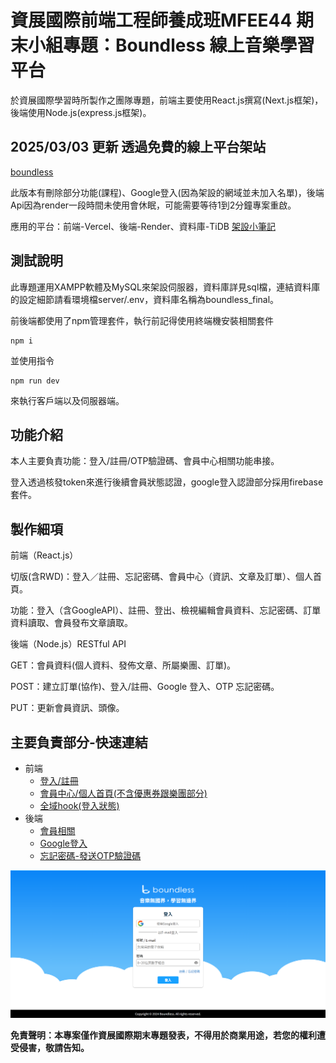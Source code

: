 # 資展國際前端工程師養成班MFEE44 期末小組專題：Boundless 線上音樂學習平台

於資展國際學習時所製作之團隊專題，前端主要使用React.js撰寫(Next.js框架)，後端使用Node.js(express.js框架)。

## 2025/03/03 更新 透過免費的線上平台架站

[boundless](https://boundless-murex.vercel.app/)

此版本有刪除部分功能(課程)、Google登入(因為架設的網域並未加入名單)，後端Api因為render一段時間未使用會休眠，可能需要等待1到2分鐘專案重啟。

應用的平台：前端-Vercel、後端-Render、資料庫-TiDB
[架設小筆記](https://chiseled-snipe-631.notion.site/boundless-1a6afbf89e4e80348038cba2dadf71a4?pvs=73)

## 測試說明
此專題運用XAMPP軟體及MySQL來架設伺服器，資料庫詳見sql檔，連結資料庫的設定細節請看環境檔server/.env，資料庫名稱為boundless_final。

前後端都使用了npm管理套件，執行前記得使用終端機安裝相關套件
```
npm i
```
並使用指令
```
npm run dev
```
來執行客戶端以及伺服器端。

## 功能介紹

本人主要負責功能：登入/註冊/OTP驗證碼、會員中心相關功能串接。

登入透過核發token來進行後續會員狀態認證，google登入認證部分採用firebase套件。

## 製作細項
前端（React.js）

切版(含RWD)：登入／註冊、忘記密碼、會員中心（資訊、文章及訂單）、個人首頁。

功能：登入（含GoogleAPI）、註冊、登出、檢視編輯會員資料、忘記密碼、訂單資料讀取、會員發布文章讀取。

後端（Node.js）RESTful API

GET：會員資料(個人資料、發佈文章、所屬樂團、訂單)。

POST：建立訂單(協作)、登入/註冊、Google 登入、OTP 忘記密碼。

PUT：更新會員資訊、頭像。

## 主要負責部分-快速連結
- 前端
  - [登入/註冊](./client/pages/login.js)
  - [會員中心/個人首頁(不含優惠券跟樂團部分)](./client/pages/user)
  - [全域hook(登入狀態)](./client/hooks/user)
- 後端
  - [會員相關](./server/routes/user.js)
  - [Google登入](./server/routes/google-login.js)
  - [忘記密碼-發送OTP驗證碼](./server/routes/reset-password.js)

![image](https://github.com/Mstarcra/boundless/blob/main/sampleimg.png)

**免責聲明：本專案僅作資展國際期末專題發表，不得用於商業用途，若您的權利遭受侵害，敬請告知。**



